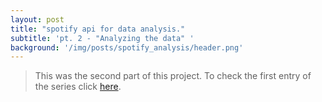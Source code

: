 ```yaml
---
layout: post
title: "spotify api for data analysis."
subtitle: 'pt. 2 - "Analyzing the data" '
background: '/img/posts/spotify_analysis/header.png'
---
```


>This was the second part of this project. To check the first entry of the series click [here](/2021/02/14/spotify-analysis-pt-I.html).










